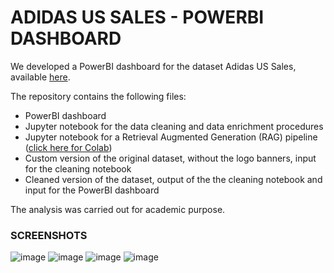 # ADIDAS US SALES - POWERBI DASHBOARD
We developed a PowerBI dashboard for the dataset Adidas US Sales, available [here](https://www.kaggle.com/datasets/heemalichaudhari/adidas-sales-dataset).

The repository contains the following files:
- PowerBI dashboard
- Jupyter notebook for the data cleaning and data enrichment procedures
- Jupyter notebook for a Retrieval Augmented Generation (RAG) pipeline ([click here for Colab](https://colab.research.google.com/drive/1uaSzoGZPcrC88j7IVILwBDNghTBH1KXr?usp=sharing))
- Custom version of the original dataset, without the logo banners, input for the cleaning notebook
- Cleaned version of the dataset, output of the the cleaning notebook and input for the PowerBI dashboard

The analysis was carried out for academic purpose.

### SCREENSHOTS

![image](https://github.com/Firefly55lm/adias_us_sales_dashboard/assets/126597462/0619fe05-2575-446c-8f8e-42dc859eb36f)
![image](https://github.com/Firefly55lm/adias_us_sales_dashboard/assets/126597462/2f40e23d-72db-4cdf-88a8-2597525bb03d)
![image](https://github.com/Firefly55lm/adias_us_sales_dashboard/assets/126597462/a515b697-d53e-4124-8dc1-685c4f366a33)
![image](https://github.com/Firefly55lm/adias_us_sales_dashboard/assets/126597462/2cf1e8c4-e6d2-4499-972e-2105071f155d)



